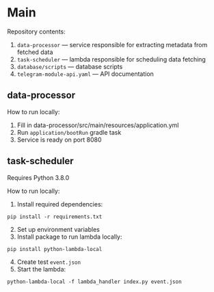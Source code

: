 # Main
Repository contents:
1. `data-processor` — service responsible for extracting metadata from fetched data
2. `task-scheduler` — lambda responsible for scheduling data fetching
3. `database/scripts` — database scripts
4. `telegram-module-api.yaml` — API documentation

## data-processor
How to run locally:
1. Fill in data-processor/src/main/resources/application.yml
2. Run `application/bootRun` gradle task
3. Service is ready on port 8080

## task-scheduler
Requires Python 3.8.0

How to run locally:
1. Install required dependencies:
```shell
pip install -r requirements.txt
```
2. Set up environment variables
3. Install package to run lambda locally:
```shell
pip install python-lambda-local
```
4. Create test `event.json`
5. Start the lambda:
```shell
python-lambda-local -f lambda_handler index.py event.json
```
